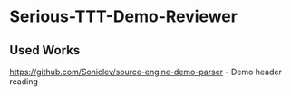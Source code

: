 # Serious-TTT-Demo-Reviewer

## Used Works
https://github.com/Soniclev/source-engine-demo-parser - Demo header reading
